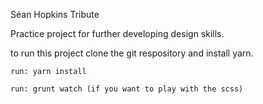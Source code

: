 Séan Hopkins Tribute

Practice project for further developing design skills.

to run this project clone the git respository and install yarn.

    run: yarn install

    run: grunt watch (if you want to play with the scss)